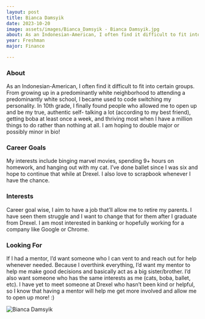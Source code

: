 ```yaml
---
layout: post
title: Bianca Damsyik 
date: 2023-10-20
image: assets/images/Bianca_Damsyik - Bianca Damsyik.jpg
about: As an Indonesian-American, I often find it difficult to fit into certain groups. From growing up in a predominantly white neighborhood to attending a predominantly white school, I became used to code switching my personality. In 10th grade, I finally found people who allowed me to open up and be my true, authentic self- talking a lot (according to my best friend), getting boba at least once a week, and thriving most when I have a million things to do rather than nothing at all. I am hoping to double major or possibly minor in bio!
year: Freshman
major: Finance

---
```


### About

As an Indonesian-American, I often find it difficult to fit into certain groups. From growing up in a predominantly white neighborhood to attending a predominantly white school, I became used to code switching my personality. In 10th grade, I finally found people who allowed me to open up and be my true, authentic self- talking a lot (according to my best friend), getting boba at least once a week, and thriving most when I have a million things to do rather than nothing at all. I am hoping to double major or possibly minor in bio!

### Career Goals

My interests include binging marvel movies, spending 9+ hours on homework, and hanging out with my cat. I’ve done ballet since I was six and hope to continue that while at Drexel. I also love to scrapbook whenever I have the chance.

### Interests

Career goal wise, I aim to have a job that’ll allow me to retire my parents. I have seen them struggle and I want to change that for them after I graduate from Drexel. I am most interested in banking or hopefully working for a company like Google or Chrome.

### Looking For

If I had a mentor, I’d want someone who I can vent to and reach out for help whenever needed. Because I overthink everything, I’d want my mentor to help me make good decisions and basically act as a big sister/brother. I’d also want someone who has the same interests as me (cats, boba, ballet, etc). I have yet to meet someone at Drexel who hasn’t been kind or helpful, so I know that having a mentor will help me get more involved and allow me to open up more! :)

<div class="text-center my-5">
    <img src="https://sase-drexel.github.io/mentorship-2023/assets/images/Bianca_Damsyik - Bianca Damsyik.jpg" alt="Bianca Damsyik" class="rounded post-img" />
</div>

